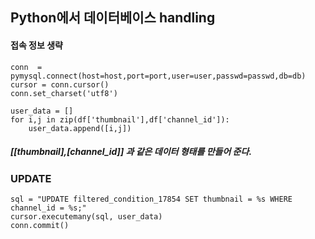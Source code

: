 ## Python에서 데이터베이스 handling

#### 접속 정보 생략
```
conn  = pymysql.connect(host=host,port=port,user=user,passwd=passwd,db=db) 
cursor = conn.cursor()
conn.set_charset('utf8')
```

```
user_data = []
for i,j in zip(df['thumbnail'],df['channel_id']):
    user_data.append([i,j])
```
##### [[thumbnail],[channel_id]] 과 같은 데이터 형태를 만들어 준다.

### UPDATE 
```
sql = "UPDATE filtered_condition_17854 SET thumbnail = %s WHERE channel_id = %s;"
cursor.executemany(sql, user_data)
conn.commit()
```
